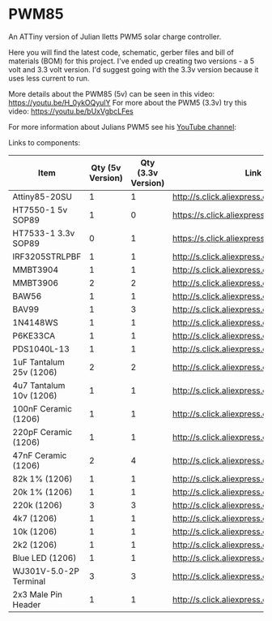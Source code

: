 # PWM85
An ATTiny version of Julian Iletts PWM5 solar charge controller.

Here you will find the latest code, schematic, gerber files and bill of materials (BOM) for this project.  I've ended up creating two versions - a 5 volt and 3.3 volt version. I'd suggest going with the 3.3v version because it uses less current to run.

More details about the PWM85 (5v) can be seen in this video: https://youtu.be/H_0ykOQyulY
For more about the PWM5 (3.3v) try this video: https://youtu.be/bUxVgbcLFes

For more information about Julians PWM5 see his [YouTube channel](https://www.youtube.com/user/julius256/search?query=PWM5):

Links to components:

|Item|Qty (5v Version)|Qty (3.3v Version)|Link|
|-----------------------|---|---|------------------------------------------|
|Attiny85-20SU| 1 | 1 | http://s.click.aliexpress.com/e/Et5RzhFK |
|HT7550-1 5v SOP89| 1 | 0 | https://s.click.aliexpress.com/e/_sY4ylP |
|HT7533-1 3.3v SOP89| 0 | 1 | https://s.click.aliexpress.com/e/_sK44Hn |
|IRF3205STRLPBF| 1 | 1 | http://s.click.aliexpress.com/e/eCBoPOkY |
|MMBT3904| 1 | 1 | http://s.click.aliexpress.com/e/5NIvXsRI |
|MMBT3906| 2 | 2 | http://s.click.aliexpress.com/e/k4MYvCgu |
|BAW56| 1 | 1 | http://s.click.aliexpress.com/e/ENxnZxgM |
|BAV99| 1 | 3 | http://s.click.aliexpress.com/e/nABe4skC |
|1N4148WS| 1 | 1 | http://s.click.aliexpress.com/e/kqy0RsBq |
|P6KE33CA| 1 | 1 | http://s.click.aliexpress.com/e/ElGVgfDI |
|PDS1040L-13| 1 | 1 | http://s.click.aliexpress.com/e/BKiTpVtW |
|1uF Tantalum 25v (1206)| 2 | 2 | http://s.click.aliexpress.com/e/kse9nUJI |
|4u7 Tantalum 10v (1206)| 1 | 1 | http://s.click.aliexpress.com/e/34nmqFpq |
|100nF Ceramic (1206)| 1 | 1 | http://s.click.aliexpress.com/e/rDX9xTAY |
|220pF Ceramic (1206)| 1 | 1 | http://s.click.aliexpress.com/e/q1NDKybW |
|47nF Ceramic (1206)| 2 | 4 | http://s.click.aliexpress.com/e/KOvnSx1e |
|82k 1% (1206)| 1 | 1 | http://s.click.aliexpress.com/e/FVhtN6Wk |
|20k 1% (1206)| 1 | 1 | http://s.click.aliexpress.com/e/t4XNUz08 |
|220k (1206)| 3 | 3 | http://s.click.aliexpress.com/e/qrlICprK |
|4k7 (1206)| 1 | 1 | http://s.click.aliexpress.com/e/MaE9ahR6 |
|10k (1206)| 1 | 1 | http://s.click.aliexpress.com/e/DZdgqr6u |
|2k2 (1206)| 1 | 1 | http://s.click.aliexpress.com/e/rvi3Y5Bw |
|Blue LED (1206)| 1 | 1 | http://s.click.aliexpress.com/e/5ehDzjx2 |
|WJ301V-5.0-2P Terminal| 3 | 3 | http://s.click.aliexpress.com/e/evt7L9kM |
|2x3 Male Pin Header| 1 | 1 | http://s.click.aliexpress.com/e/tPcmET3w |
